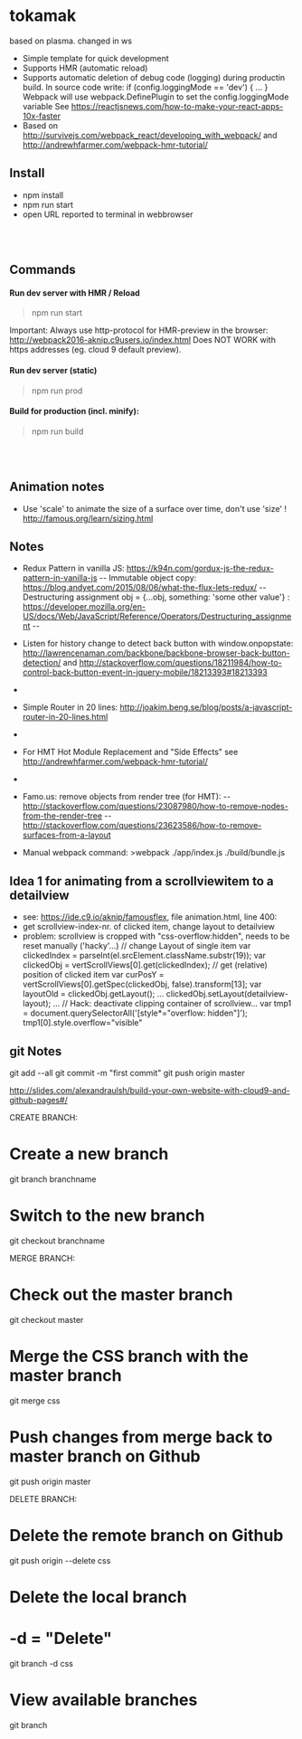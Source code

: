 # tokamak
based on plasma.
changed in ws

- Simple template for quick development
- Supports HMR (automatic reload)
- Supports automatic deletion of debug code (logging) during productin build. 
  In source code write: if (config.loggingMode == 'dev') { ... }  
  Webpack will use webpack.DefinePlugin to set the config.loggingMode variable
  See https://reactjsnews.com/how-to-make-your-react-apps-10x-faster
- Based on http://survivejs.com/webpack_react/developing_with_webpack/ and http://andrewhfarmer.com/webpack-hmr-tutorial/


## Install
- npm install
- npm run start
- open URL reported to terminal in webbrowser


<dl><br><br></dl>

## Commands

#### Run dev server with HMR / Reload
> npm run start

Important: Always use http-protocol for HMR-preview in the browser: http://webpack2016-aknip.c9users.io/index.html
Does NOT WORK with https addresses (eg. cloud 9 default preview). 

#### Run dev server (static)
> npm run prod

#### Build for production (incl. minify):
> npm run build

<dl><br><br></dl>

## Animation notes
- Use 'scale' to animate the size of a surface over time, don't use 'size' ! http://famous.org/learn/sizing.html


## Notes
- Redux Pattern in vanilla JS: https://k94n.com/gordux-js-the-redux-pattern-in-vanilla-js
-- Immutable object copy: https://blog.andyet.com/2015/08/06/what-the-flux-lets-redux/
-- Destructuring assignment obj = {...obj, something: 'some other value'} : https://developer.mozilla.org/en-US/docs/Web/JavaScript/Reference/Operators/Destructuring_assignment
-- 
- Listen for history change to detect back button with window.onpopstate:  http://lawrencenaman.com/backbone/backbone-browser-back-button-detection/ and http://stackoverflow.com/questions/18211984/how-to-control-back-button-event-in-jquery-mobile/18213393#18213393
-
- Simple Router in 20 lines: http://joakim.beng.se/blog/posts/a-javascript-router-in-20-lines.html
- 
- For HMT Hot Module Replacement and "Side Effects" see http://andrewhfarmer.com/webpack-hmr-tutorial/
- 
- Famo.us: remove objects from render tree (for HMT): 
-- http://stackoverflow.com/questions/23087980/how-to-remove-nodes-from-the-render-tree
-- http://stackoverflow.com/questions/23623586/how-to-remove-surfaces-from-a-layout

- Manual webpack command: >webpack ./app/index.js ./build/bundle.js

## Idea 1 for animating from a scrollviewitem to a detailview
- see: https://ide.c9.io/aknip/famousflex, file animation.html, line 400:
- get scrollview-index-nr. of clicked item, change layout to detailview
- problem: scrollview is cropped with "css-overflow:hidden", needs to be reset manually ('hacky'...)
// change Layout of single item
var clickedIndex = parseInt(el.srcElement.className.substr(19));
var clickedObj = vertScrollViews[0].get(clickedIndex);
// get (relative) position of clicked item
var curPosY = vertScrollViews[0].getSpec(clickedObj, false).transform[13];
var layoutOld = clickedObj.getLayout();
...
clickedObj.setLayout(detailview-layout);
...
// Hack: deactivate clipping container of scrollview...
var tmp1 = document.querySelectorAll('[style*="overflow: hidden"]');
tmp1[0].style.overflow="visible"

## git Notes
git add --all
git commit -m "first commit"
git push origin master

http://slides.com/alexandraulsh/build-your-own-website-with-cloud9-and-github-pages#/

CREATE BRANCH:
# Create a new branch
git branch branchname

# Switch to the new branch
git checkout branchname


MERGE BRANCH:
# Check out the master branch
git checkout master

# Merge the CSS branch with the master branch
git merge css

# Push changes from merge back to master branch on Github
git push origin master



DELETE BRANCH:
# Delete the remote branch on Github
git push origin --delete css

# Delete the local branch
# -d = "Delete"
git branch -d css

# View available branches
git branch